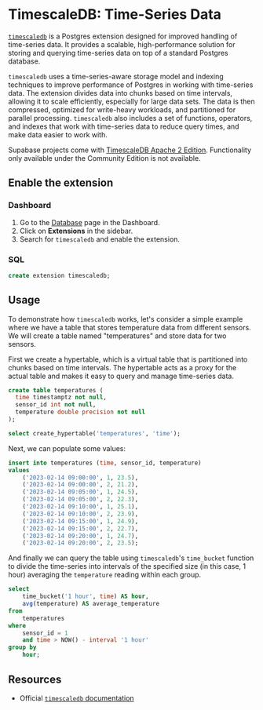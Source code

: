 # TimescaleDB: Time-Series Data

[`timescaledb`](https://docs.timescale.com/timescaledb/latest/) is a Postgres extension designed for improved handling of time-series data. It provides a scalable, high-performance solution for storing and querying time-series data on top of a standard Postgres database.

`timescaledb` uses a time-series-aware storage model and indexing techniques to improve performance of Postgres in working with time-series data. The extension divides data into chunks based on time intervals, allowing it to scale efficiently, especially for large data sets. The data is then compressed, optimized for write-heavy workloads, and partitioned for parallel processing. `timescaledb` also includes a set of functions, operators, and indexes that work with time-series data to reduce query times, and make data easier to work with.

Supabase projects come with [TimescaleDB Apache 2 Edition](https://docs.timescale.com/about/latest/timescaledb-editions/#timescaledb-apache-2-edition). Functionality only available under the Community Edition is not available.

## Enable the extension

### Dashboard
1. Go to the [Database](https://supabase.com/dashboard/project/_/database/tables) page in the Dashboard.
2. Click on **Extensions** in the sidebar.
3. Search for `timescaledb` and enable the extension.

### SQL
```sql
create extension timescaledb;
```

## Usage

To demonstrate how `timescaledb` works, let's consider a simple example where we have a table that stores temperature data from different sensors. We will create a table named "temperatures" and store data for two sensors.

First we create a hypertable, which is a virtual table that is partitioned into chunks based on time intervals. The hypertable acts as a proxy for the actual table and makes it easy to query and manage time-series data.

```sql
create table temperatures (
  time timestamptz not null,
  sensor_id int not null,
  temperature double precision not null
);

select create_hypertable('temperatures', 'time');
```

Next, we can populate some values:

```sql
insert into temperatures (time, sensor_id, temperature)
values
    ('2023-02-14 09:00:00', 1, 23.5),
    ('2023-02-14 09:00:00', 2, 21.2),
    ('2023-02-14 09:05:00', 1, 24.5),
    ('2023-02-14 09:05:00', 2, 22.3),
    ('2023-02-14 09:10:00', 1, 25.1),
    ('2023-02-14 09:10:00', 2, 23.9),
    ('2023-02-14 09:15:00', 1, 24.9),
    ('2023-02-14 09:15:00', 2, 22.7),
    ('2023-02-14 09:20:00', 1, 24.7),
    ('2023-02-14 09:20:00', 2, 23.5);
```

And finally we can query the table using `timescaledb`'s `time_bucket` function to divide the time-series into intervals of the specified size (in this case, 1 hour) averaging the `temperature` reading within each group.

```sql
select
    time_bucket('1 hour', time) AS hour,
    avg(temperature) AS average_temperature
from
    temperatures
where
    sensor_id = 1
    and time > NOW() - interval '1 hour'
group by
    hour;
```

## Resources

- Official [`timescaledb` documentation](https://docs.timescale.com/timescaledb/latest/)
